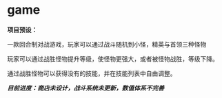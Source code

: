 # game
**项目预设：**

一款回合制对战游戏，玩家可以通过战斗随机到小怪，精英与首领三种怪物

玩家可以通过战胜怪物提升等级，使怪物更强大，或者被怪物战胜，等级下降。

通过战胜怪物可以获得没有的技能，并在技能列表中自由调整。


*****目前进度：商店未设计，战斗系统未更新，数值体系不完善*****
